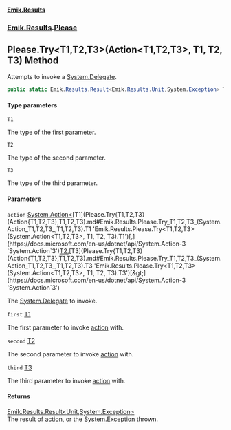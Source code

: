 #### [Emik.Results](index.md 'index')
### [Emik.Results](Emik.Results.md 'Emik.Results').[Please](Please.md 'Emik.Results.Please')

## Please.Try<T1,T2,T3>(Action<T1,T2,T3>, T1, T2, T3) Method

Attempts to invoke a [System.Delegate](https://docs.microsoft.com/en-us/dotnet/api/System.Delegate 'System.Delegate').

```csharp
public static Emik.Results.Result<Emik.Results.Unit,System.Exception> Try<T1,T2,T3>(System.Action<T1,T2,T3> action, T1 first, T2 second, T3 third);
```
#### Type parameters

<a name='Emik.Results.Please.Try_T1,T2,T3_(System.Action_T1,T2,T3_,T1,T2,T3).T1'></a>

`T1`

The type of the first parameter.

<a name='Emik.Results.Please.Try_T1,T2,T3_(System.Action_T1,T2,T3_,T1,T2,T3).T2'></a>

`T2`

The type of the second parameter.

<a name='Emik.Results.Please.Try_T1,T2,T3_(System.Action_T1,T2,T3_,T1,T2,T3).T3'></a>

`T3`

The type of the third parameter.
#### Parameters

<a name='Emik.Results.Please.Try_T1,T2,T3_(System.Action_T1,T2,T3_,T1,T2,T3).action'></a>

`action` [System.Action&lt;](https://docs.microsoft.com/en-us/dotnet/api/System.Action-3 'System.Action`3')[T1](Please.Try{T1,T2,T3}(Action{T1,T2,T3},T1,T2,T3).md#Emik.Results.Please.Try_T1,T2,T3_(System.Action_T1,T2,T3_,T1,T2,T3).T1 'Emik.Results.Please.Try<T1,T2,T3>(System.Action<T1,T2,T3>, T1, T2, T3).T1')[,](https://docs.microsoft.com/en-us/dotnet/api/System.Action-3 'System.Action`3')[T2](Please.Try{T1,T2,T3}(Action{T1,T2,T3},T1,T2,T3).md#Emik.Results.Please.Try_T1,T2,T3_(System.Action_T1,T2,T3_,T1,T2,T3).T2 'Emik.Results.Please.Try<T1,T2,T3>(System.Action<T1,T2,T3>, T1, T2, T3).T2')[,](https://docs.microsoft.com/en-us/dotnet/api/System.Action-3 'System.Action`3')[T3](Please.Try{T1,T2,T3}(Action{T1,T2,T3},T1,T2,T3).md#Emik.Results.Please.Try_T1,T2,T3_(System.Action_T1,T2,T3_,T1,T2,T3).T3 'Emik.Results.Please.Try<T1,T2,T3>(System.Action<T1,T2,T3>, T1, T2, T3).T3')[&gt;](https://docs.microsoft.com/en-us/dotnet/api/System.Action-3 'System.Action`3')

The [System.Delegate](https://docs.microsoft.com/en-us/dotnet/api/System.Delegate 'System.Delegate') to invoke.

<a name='Emik.Results.Please.Try_T1,T2,T3_(System.Action_T1,T2,T3_,T1,T2,T3).first'></a>

`first` [T1](Please.Try{T1,T2,T3}(Action{T1,T2,T3},T1,T2,T3).md#Emik.Results.Please.Try_T1,T2,T3_(System.Action_T1,T2,T3_,T1,T2,T3).T1 'Emik.Results.Please.Try<T1,T2,T3>(System.Action<T1,T2,T3>, T1, T2, T3).T1')

The first parameter to invoke [action](Please.Try{T1,T2,T3}(Action{T1,T2,T3},T1,T2,T3).md#Emik.Results.Please.Try_T1,T2,T3_(System.Action_T1,T2,T3_,T1,T2,T3).action 'Emik.Results.Please.Try<T1,T2,T3>(System.Action<T1,T2,T3>, T1, T2, T3).action') with.

<a name='Emik.Results.Please.Try_T1,T2,T3_(System.Action_T1,T2,T3_,T1,T2,T3).second'></a>

`second` [T2](Please.Try{T1,T2,T3}(Action{T1,T2,T3},T1,T2,T3).md#Emik.Results.Please.Try_T1,T2,T3_(System.Action_T1,T2,T3_,T1,T2,T3).T2 'Emik.Results.Please.Try<T1,T2,T3>(System.Action<T1,T2,T3>, T1, T2, T3).T2')

The second parameter to invoke [action](Please.Try{T1,T2,T3}(Action{T1,T2,T3},T1,T2,T3).md#Emik.Results.Please.Try_T1,T2,T3_(System.Action_T1,T2,T3_,T1,T2,T3).action 'Emik.Results.Please.Try<T1,T2,T3>(System.Action<T1,T2,T3>, T1, T2, T3).action') with.

<a name='Emik.Results.Please.Try_T1,T2,T3_(System.Action_T1,T2,T3_,T1,T2,T3).third'></a>

`third` [T3](Please.Try{T1,T2,T3}(Action{T1,T2,T3},T1,T2,T3).md#Emik.Results.Please.Try_T1,T2,T3_(System.Action_T1,T2,T3_,T1,T2,T3).T3 'Emik.Results.Please.Try<T1,T2,T3>(System.Action<T1,T2,T3>, T1, T2, T3).T3')

The third parameter to invoke [action](Please.Try{T1,T2,T3}(Action{T1,T2,T3},T1,T2,T3).md#Emik.Results.Please.Try_T1,T2,T3_(System.Action_T1,T2,T3_,T1,T2,T3).action 'Emik.Results.Please.Try<T1,T2,T3>(System.Action<T1,T2,T3>, T1, T2, T3).action') with.

#### Returns
[Emik.Results.Result&lt;](Result{TOk,TErr}.md 'Emik.Results.Result<TOk,TErr>')[Unit](Unit.md 'Emik.Results.Unit')[,](Result{TOk,TErr}.md 'Emik.Results.Result<TOk,TErr>')[System.Exception](https://docs.microsoft.com/en-us/dotnet/api/System.Exception 'System.Exception')[&gt;](Result{TOk,TErr}.md 'Emik.Results.Result<TOk,TErr>')  
The result of [action](Please.Try{T1,T2,T3}(Action{T1,T2,T3},T1,T2,T3).md#Emik.Results.Please.Try_T1,T2,T3_(System.Action_T1,T2,T3_,T1,T2,T3).action 'Emik.Results.Please.Try<T1,T2,T3>(System.Action<T1,T2,T3>, T1, T2, T3).action'), or the [System.Exception](https://docs.microsoft.com/en-us/dotnet/api/System.Exception 'System.Exception') thrown.